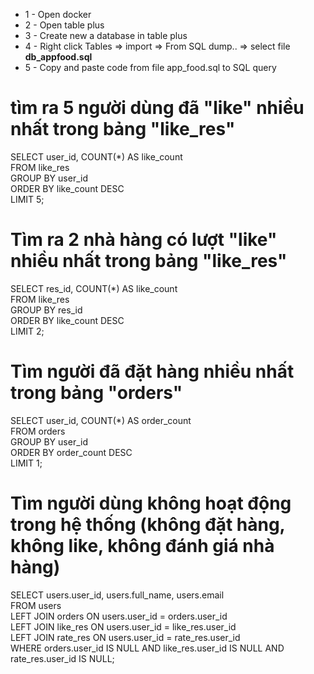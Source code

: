 * 1 - Open docker
* 2 - Open table plus
* 3 - Create new a database in table plus
* 4 - Right click Tables =>  import => From SQL dump.. => select file **db_appfood.sql**
* 5 - Copy and paste code from file app_food.sql to SQL query


# tìm ra 5 người dùng đã "like" nhiều nhất trong bảng "like_res"
SELECT user_id, COUNT(*) AS like_count  
FROM like_res  
GROUP BY user_id  
ORDER BY like_count DESC  
LIMIT 5;

# Tìm ra 2 nhà hàng có lượt "like" nhiều nhất trong bảng "like_res"
SELECT res_id, COUNT(*) AS like_count  
FROM like_res  
GROUP BY res_id  
ORDER BY like_count DESC  
LIMIT 2;

# Tìm người đã đặt hàng nhiều nhất trong bảng "orders"
SELECT user_id, COUNT(*) AS order_count  
FROM orders  
GROUP BY user_id  
ORDER BY order_count DESC  
LIMIT 1;

# Tìm người dùng không hoạt động trong hệ thống (không đặt hàng, không like, không đánh giá nhà hàng)
SELECT users.user_id, users.full_name, users.email  
FROM users  
LEFT JOIN orders ON users.user_id = orders.user_id  
LEFT JOIN like_res ON users.user_id = like_res.user_id  
LEFT JOIN rate_res ON users.user_id = rate_res.user_id  
WHERE orders.user_id IS NULL AND like_res.user_id IS NULL AND rate_res.user_id IS NULL;